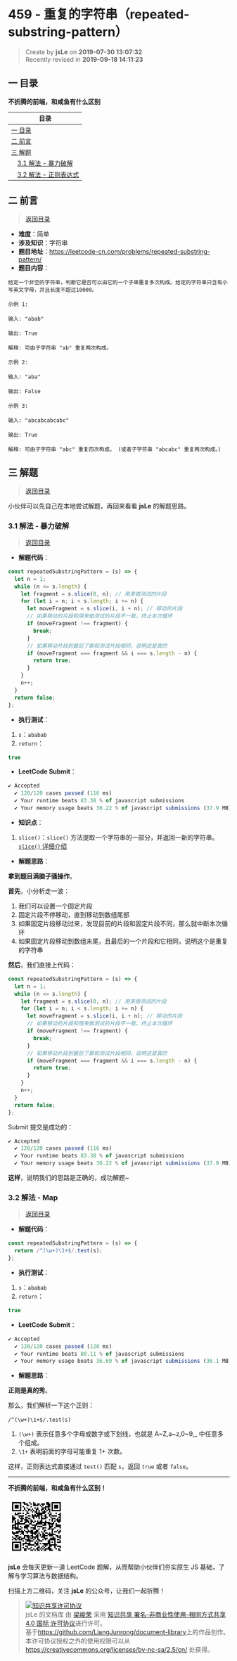 459 - 重复的字符串（repeated-substring-pattern）
===

> Create by **jsLe** on **2019-07-30 13:07:32**  
> Recently revised in **2019-09-18 14:11:23**

## <a name="chapter-one" id="chapter-one">一 目录</a>

**不折腾的前端，和咸鱼有什么区别**

| 目录 |
| --- | 
| [一 目录](#chapter-one) | 
| <a name="catalog-chapter-two" id="catalog-chapter-two"></a>[二 前言](#chapter-two) |
| <a name="catalog-chapter-three" id="catalog-chapter-three"></a>[三 解题](#chapter-three) |
| &emsp;[3.1 解法 - 暴力破解](#chapter-three-one) |
| &emsp;[3.2 解法 - 正则表达式](#chapter-three-two) |

## <a name="chapter-two" id="chapter-two">二 前言</a>

> [返回目录](#chapter-one)

* **难度**：简单
* **涉及知识**：字符串
* **题目地址**：https://leetcode-cn.com/problems/repeated-substring-pattern/
* **题目内容**：

```
给定一个非空的字符串，判断它是否可以由它的一个子串重复多次构成。给定的字符串只含有小写英文字母，并且长度不超过10000。

示例 1:

输入: "abab"

输出: True

解释: 可由子字符串 "ab" 重复两次构成。

示例 2:

输入: "aba"

输出: False

示例 3:

输入: "abcabcabcabc"

输出: True

解释: 可由子字符串 "abc" 重复四次构成。 (或者子字符串 "abcabc" 重复两次构成。)
```

## <a name="chapter-three" id="chapter-three">三 解题</a>

> [返回目录](#chapter-one)

小伙伴可以先自己在本地尝试解题，再回来看看 **jsLe** 的解题思路。

### <a name="chapter-three-one" id="chapter-three-one">3.1 解法 - 暴力破解</a>

> [返回目录](#chapter-one)

* **解题代码**：

```js
const repeatedSubstringPattern = (s) => {
  let n = 1;
  while (n <= s.length) {
    let fragment = s.slice(0, n); // 用来做测试的片段
    for (let i = n; i < s.length; i += n) {
      let moveFragment = s.slice(i, i + n); // 移动的片段
      // 如果移动的片段和用来做测试的片段不一致，终止本次循环
      if (moveFragment !== fragment) {
        break;
      }
      // 如果移动片段到最后了都和测试片段相同，说明这是真的
      if (moveFragment === fragment && i === s.length - n) {
        return true;
      }
    }
    n++;
  }
  return false;
};
```

* **执行测试**：

1. `s`：`ababab`
2. `return`：

```js
true
```

* **LeetCode Submit**：

```js
✔ Accepted
  ✔ 120/120 cases passed (116 ms)
  ✔ Your runtime beats 83.38 % of javascript submissions
  ✔ Your memory usage beats 30.22 % of javascript submissions (37.9 MB)
```

* **知识点**：

1. `slice()`：`slice()` 方法提取一个字符串的一部分，并返回一新的字符串。[`slice()` 详细介绍](https://github.com/LiangJunrong/document-library/blob/master/JavaScript-library/JavaScript/%E5%86%85%E7%BD%AE%E5%AF%B9%E8%B1%A1/String/slice.md)

* **解题思路**：

**拿到题目满脑子骚操作**。

**首先**，小分析走一波：

1. 我们可以设置一个固定片段
2. 固定片段不停移动，直到移动到数组尾部
3. 如果固定片段移动过来，发现目前的片段和固定片段不同，那么就中断本次循环
4. 如果固定片段移动到数组末尾，且最后的一个片段和它相同，说明这个是重复的字符串

**然后**，我们直接上代码：

```js
const repeatedSubstringPattern = (s) => {
  let n = 1;
  while (n <= s.length) {
    let fragment = s.slice(0, n); // 用来做测试的片段
    for (let i = n; i < s.length; i += n) {
      let moveFragment = s.slice(i, i + n); // 移动的片段
      // 如果移动的片段和用来做测试的片段不一致，终止本次循环
      if (moveFragment !== fragment) {
        break;
      }
      // 如果移动片段到最后了都和测试片段相同，说明这是真的
      if (moveFragment === fragment && i === s.length - n) {
        return true;
      }
    }
    n++;
  }
  return false;
};
```

Submit 提交是成功的：

```js
✔ Accepted
  ✔ 120/120 cases passed (116 ms)
  ✔ Your runtime beats 83.38 % of javascript submissions
  ✔ Your memory usage beats 30.22 % of javascript submissions (37.9 MB)
```

**这样**，说明我们的思路是正确的，成功解题~

### <a name="chapter-three-two" id="chapter-three-two">3.2 解法 - Map</a>

> [返回目录](#chapter-one)

* **解题代码**：

```js
const repeatedSubstringPattern = (s) => {
  return /^(\w+)\1+$/.test(s);
};
```

* **执行测试**：

1. `s`：`ababab`
2. `return`：

```js
true
```

* **LeetCode Submit**：

```js
✔ Accepted
  ✔ 120/120 cases passed (120 ms)
  ✔ Your runtime beats 80.11 % of javascript submissions
  ✔ Your memory usage beats 36.69 % of javascript submissions (36.1 MB)
```

* **解题思路**：

**正则是真的秀**。

那么，我们解析一下这个正则：

`/^(\w+)\1+$/.test(s)`

1. `(\w+)` 表示任意多个字母或数字或下划线，也就是 A~Z,a~z,0~9,_ 中任意多个组成。
2. `\1+` 表明前面的字母可能重复 1+ 次数。

这样，正则表达式直接通过 `test()` 匹配 `s`，返回 `true` 或者 `false`。

---

**不折腾的前端，和咸鱼有什么区别！**

![图](../../../public-repertory/img/z-small-wechat-public-address.jpg)

**jsLe** 会每天更新一道 LeetCode 题解，从而帮助小伙伴们夯实原生 JS 基础，了解与学习算法与数据结构。

扫描上方二维码，关注 **jsLe** 的公众号，让我们一起折腾！

> <a rel="license" href="http://creativecommons.org/licenses/by-nc-sa/4.0/"><img alt="知识共享许可协议" style="border-width:0" src="https://i.creativecommons.org/l/by-nc-sa/4.0/88x31.png" /></a><br /><span xmlns:dct="http://purl.org/dc/terms/" property="dct:title">jsLe 的文档库</span> 由 <a xmlns:cc="http://creativecommons.org/ns#" href="https://github.com/LiangJunrong/document-library" property="cc:attributionName" rel="cc:attributionURL">梁峻荣</a> 采用 <a rel="license" href="http://creativecommons.org/licenses/by-nc-sa/4.0/">知识共享 署名-非商业性使用-相同方式共享 4.0 国际 许可协议</a>进行许可。<br />基于<a xmlns:dct="http://purl.org/dc/terms/" href="https://github.com/LiangJunrong/document-library" rel="dct:source">https://github.com/LiangJunrong/document-library</a>上的作品创作。<br />本许可协议授权之外的使用权限可以从 <a xmlns:cc="http://creativecommons.org/ns#" href="https://creativecommons.org/licenses/by-nc-sa/2.5/cn/" rel="cc:morePermissions">https://creativecommons.org/licenses/by-nc-sa/2.5/cn/</a> 处获得。